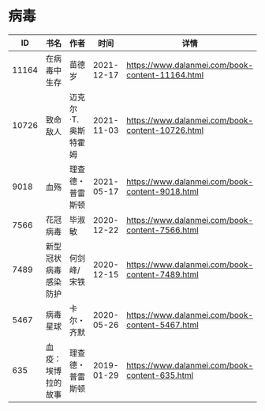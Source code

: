 # 病毒

| ID | 书名 | 作者 | 时间 | 详情 | 下载页面 | EPUB下载链接 | MOBI下载链接 | AZW3下载链接 |
| --- | --- | --- | --- | --- | --- | --- | --- | --- |
| 11164 | 在病毒中生存 | 苗德岁 | 2021-12-17 | https://www.dalanmei.com/book-content-11164.html | https://www.dalanmei.com/download-book-11164.html | http://ct.dalanmei.com/f/31084289-570162720-197aff | http://ct.dalanmei.com/f/31084289-570315098-ea62f1 | http://ct.dalanmei.com/f/31084289-570547020-6d4e05 |
| 10726 | 致命敌人 | 迈克尔·T.奥斯特霍姆 | 2021-11-03 | https://www.dalanmei.com/book-content-10726.html | https://www.dalanmei.com/download-book-10726.html | http://ct.dalanmei.com/f/31084289-570143092-a1de1d | http://ct.dalanmei.com/f/31084289-570355685-13a8d6 | http://ct.dalanmei.com/f/31084289-571403457-f4691b |
| 9018 | 血殇 | 理查德・普雷斯顿 | 2021-05-17 | https://www.dalanmei.com/book-content-9018.html | https://www.dalanmei.com/download-book-9018.html | http://ct.dalanmei.com/f/31084289-571723159-6c7951 | http://ct.dalanmei.com/f/31084289-572112659-698f75 | http://ct.dalanmei.com/f/31084289-572116915-14fbe5 |
| 7566 | 花冠病毒 | 毕淑敏 | 2020-12-22 | https://www.dalanmei.com/book-content-7566.html | https://www.dalanmei.com/download-book-7566.html | http://ct.dalanmei.com/f/31084289-571638712-ed595f | http://ct.dalanmei.com/f/31084289-572120859-790ca1 | http://ct.dalanmei.com/f/31084289-572182122-3bc627 |
| 7489 | 新型冠状病毒感染防护 | 何剑峰/宋铁 | 2020-12-15 | https://www.dalanmei.com/book-content-7489.html |  |  |  |  |
| 5467 | 病毒星球 | 卡尔・齐默 | 2020-05-26 | https://www.dalanmei.com/book-content-5467.html | https://www.dalanmei.com/download-book-5467.html | http://ct.dalanmei.com/f/31084289-571600910-d5d24b | http://ct.dalanmei.com/f/31084289-571738167-bb1ba4 | http://ct.dalanmei.com/f/31084289-571917696-f78357 |
| 635 | 血疫：埃博拉的故事 | 理查德・普雷斯顿 | 2019-01-29 | https://www.dalanmei.com/book-content-635.html | https://www.dalanmei.com/download-book-635.html | http://ct.dalanmei.com/f/31084289-571453111-903cc7 | http://ct.dalanmei.com/f/31084289-571786825-6f29f8 | http://ct.dalanmei.com/f/31084289-571885976-02d294 |
